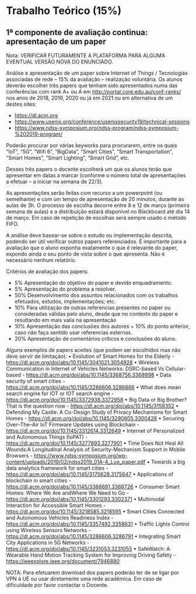 # Trabalho Teórico (15%)

## 1ª componente de avaliação continua: apresentação de um paper
Nota: VERIFICAR FUTURAMENTE A PLATAFORMA PARA ALGUMA EVENTUAL VERSÃO NOVA DO ENUNCIADO.

Análise e apresentação de um paper sobre Internet of Things / Tecnologias associadas de rede – 15% da avaliação – realização voluntária.
Os alunos deverão escolher três papers que tenham sido apresentados numa das conferências com rank A+ ou A em http://portal.core.edu.au/conf-ranks/ nos anos de 2018, 2019, 2020 ou já em 2021 ou em alternativa de um destes sites:
- https://dl.acm.org
- https://www.usenix.org/conference/usenixsecurity19/technical-sessions
- https://www.ndss-symposium.org/ndss-program/ndss-symposium-%202019-program/


Poderão procurar por várias keyworks para procurarem, entre os quais “IoT”, “5G”, “Wifi 6”, “BigData”, “Smart Cities”, “Smart Transportation”, “Smart Homes”, “Smart Lighting”, “Smart Grid”, etc.

Desses três papers o docente escolherá um que os alunos terão que apresentar em datas a marcar (conforme o número total de apresentações a efetuar – a iniciar na semana de 22/3).

As apresentações serão feitas com recurso a um powerpoint (ou semelhante) e com um tempo de apresentação de 20 minutos, durante as aulas de 3h.
O processo de escolha decorre entre 8 e 12 de março (primeira semana de aulas) e a distribuição estará disponível no Blackboard até dia 14 de março. Em caso de repetição de escolhas será sempre usado o método FIFO.

A análise deve basear-se sobre o estudo ou implementação descrita, podendo ser útil verificar outros papers referenciados. É importante para a avaliação que o aluno exponha exatamente o que é relevante do paper, expondo ainda o seu ponto de vista sobre o que apresenta. Não é necessário nenhum relatório.

Critérios de avaliação dos papers:
- 5% Apresentação do objetivo do paper e devido enquadramento.
- 5% Apresentação do problema a resolver.
- 50% Desenvolvimento dos assuntos relacionados com os trabalhos efetuados, estudos, implementações; etc.
- 10% Para utilização de outras referencias presentes no paper ou consideradas válidas pelo aluno, desde que no contexto do paper e resultando em mais valia na apresentação
- 10% Apresentação das conclusões dos autores + 10% do ponto anterior, caso não faça sentido usar referencias externas.
- 20% Apresentação de comentários críticos e conclusões do aluno.


Alguns exemplos de papers aceites (que podem ser escolhidos mas não deve servir de limitação):
•	Evolution of Smart Homes for the Elderly - https://dl.acm.org/doi/abs/10.1145/3041021.3054928
•	Wireless Communication in Internet of Vehicles Networks: DSRC-based Vs Cellular-based - https://dl.acm.org/doi/abs/10.1145/3368756.3368998
•	Data security of smart cities - https://dl.acm.org/doi/abs/10.1145/3286606.3286866
•	What does mean search engine for IOT or IOT search engine - https://dl.acm.org/doi/10.1145/3372938.3372958
•	Big Data or Big Brother? That is the question now - https://dl.acm.org/doi/abs/10.1145/3158352
•	Defending My Castle: A Co-Design Study of Privacy Mechanisms for Smart Homes - https://dl.acm.org/doi/abs/10.1145/3290605.3300428
•	Securing Over–The–Air IoT Firmware Updates using Blockchain - https://dl.acm.org/doi/10.1145/3312614.3312649
•	Internet of Personalized and Autonomous Things (IoPAT) - https://dl.acm.org/doi/10.1145/3277893.3277901
•	Time Does Not Heal All Wounds:A Longitudinal Analysis of Security-Mechanism Support in Mobile Browsers - https://www.ndss-symposium.org/wp-content/uploads/2019/02/ndss2019_01A-4_Luo_paper.pdf
•	Towards a big data analytics framework for smart cities - https://dl.acm.org/doi/abs/10.1145/3175628.3175647
•	Applications of blockchain in smart cities - https://dl.acm.org/doi/abs/10.1145/3368691.3368726
•	Consumer Smart Homes: Where We Are andWhere We Need to Go - https://dl.acm.org/doi/abs/10.1145/3301293.3302371
•	Multimodal Interaction for Accessible Smart Homes - https://dl.acm.org/doi/10.1145/3218585.3218595
•	Smart Cities Connected and Autonomous Vehicles Readiness Index - https://dl.acm.org/doi/abs/10.1145/3357492.3358631
•	Traffic Lights Control using Wireless Sensors Networks - https://dl.acm.org/doi/abs/10.1145/3286606.3286791
•	Integrating Smart City Applications in 5G Networks - https://dl.acm.org/doi/abs/10.1145/3231053.3231055
•	SafeWatch: A Wearable Hand Motion Tracking System for Improving Driving Safety - https://ieeexplore.ieee.org/document/7946880

NOTA: Para efetuarem download dos papers poderão ter de se ligar por VPN à UE ou usar diretamente uma rede académica. Em caso de dificuldade por favor contactar o Docente.

